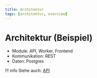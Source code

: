 ```yaml
---
title: Architektur
tags: [architektur, overview]
---
```


# Architektur (Beispiel)

- Module: API, Worker, Frontend
- Kommunikation: REST
- Daten: Postgres

!!! info
    Siehe auch: [API](api.md)
